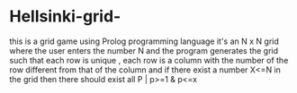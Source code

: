 # Hellsinki-grid-
this is a grid game using Prolog programming language it's an N x N grid where the user enters the number N and the program generates the grid such that each row is unique , each row is a column with the number of the row different from that of the column and if there exist a number X&lt;=N in the grid then there should exist all  P |  p>=1 &amp; p&lt;=x
